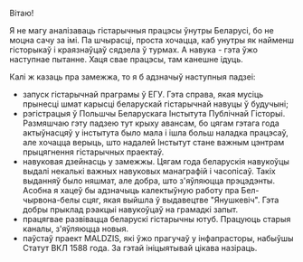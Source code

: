 Вітаю!

Я не магу аналізаваць гістарычныя працэсы ўнутры Беларусі, бо не моцна сачу за імі. Па шчырасці, проста хочацца, каб унутры як найменш гісторыкаў і краязнаўцаў сядзела ў турмах. А навука - гэта ўжо наступнае пытанне. Хаця свае працэсы, там канешне ідуць.

Калі ж казаць пра замежжа, то я б адзначыў наступныя падзеі:
- запуск гістарычнай праграмы ў ЕГУ. Гэта справа, якая мусіць прынесці шмат карысці беларускай гістарычнай навуцы ў будучыні;
- рэгістрацыя ў Польшчы Беларускага Інстытута Публічнай Гісторыі. Размяшчаю гэту падзею тут крыху авансам, бо цягам гэтага года актыўнасцяў у інстытута было мала і ішла больш наладка працэсаў, але хочацца верыць, што надалей Інстытут стане важным цэнтрам прыцягнення гістарычных праектаў.
- навуковая дзейнасць у замежжы. Цягам года беларускія навукоўцы выдалі некалькі важных навуковых манаграфій і часопісаў. Такіх выданняў было няшмат, але добра, што з'яўляюцца прэцэдэнты. 
  Асобна я хацеў бы адзначыць калектыўную работу пра Бел-чырвона-белы сцяг, якая выйшла ў выдавецтве "Янушкевіч". Гэта добры прыклад рэакцыі навукоўцаў на грамадкі запыт.
- працягвае развівацца беларускі гістарычны ютуб. Працуюць старыя каналы, з'яўляюцца новыя.
- паўстаў праект MALDZIS, які ўжо прагучаў у інфапрасторы, набыўшы Статут ВКЛ 1588 года. За гэтай ініцыятывай цікава назіраць.
